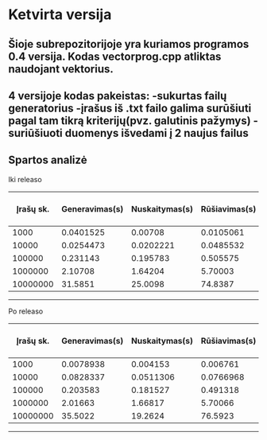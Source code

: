 # Ketvirta versija

Šioje subrepozitorijoje yra kuriamos programos 0.4 versija. 
Kodas vectorprog.cpp atliktas naudojant vektorius. 
--------------------------------------------------------
4 versijoje kodas pakeistas:
-sukurtas failų generatorius
-įrašus iš .txt failo galima surūšiuti pagal tam  tikrą kriterijų(pvz. galutinis pažymys)
-suriūšiuoti duomenys išvedami į 2 naujus failus
--------------------------------------------------------
Spartos analizė
--------------------------------------------------------
Iki releaso


|Įrašų sk.   |Generavimas(s)|Nuskaitymas(s)|Rūšiavimas(s)|Išvedimas(s)|Visos prog.laik.(s)|
|------------|--------------|--------------|-------------|------------|-------------------|
|1000        |0.0401525     |0.00708       |0.0105061    |0.010035    |0.0163428          |
|10000       |0.0254473     |0.0202221     |0.0485532    |0.0676826   |0.119716           |
|100000      |0.231143      |0.195783      |0.505575     |0.644083    |1.16774            |
|1000000     |2.10708       |1.64204       |5.70003      |7.0598      |12.9331            |
|10000000    |31.5851       |25.0098       |74.8387      |82.305      |161.305            |
-------------------------------------------------------------------------------------------
Po releaso

|Įrašų sk.   |Generavimas(s)|Nuskaitymas(s)|Rūšiavimas(s)|Išvedimas(s)|Visos prog.laik.(s)|
|------------|--------------|--------------|-------------|------------|-------------------|
|1000        |0.0078938     |0.004153      |0.006761     |0.014416    |0.0223577          |
|10000       |0.0828337     |0.0511306     |0.0766968    |0.0637041   |0.142364           |
|100000      |0.203583      |0.181527      |0.491318     |0.569445    |1.07801            |
|1000000     |2.01663       |1.66817       |5.70066      |7.30746     |13.2078            |
|10000000    |35.5022       |19.2624       |76.5923      |81.1808     |161.582            |
-------------------------------------------------------------------------------------------
